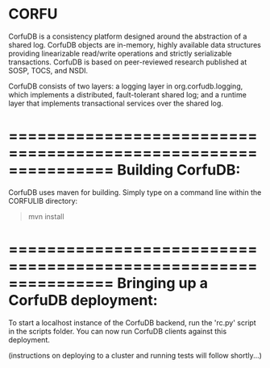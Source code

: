 CORFU
=======

CorfuDB is a consistency platform designed around the abstraction of a shared log. CorfuDB objects are in-memory, highly available data structures providing linearizable read/write operations and strictly serializable transactions. CorfuDB is based on peer-reviewed research published at SOSP, TOCS, and NSDI. 

CorfuDB consists of two layers: a logging layer in org.corfudb.logging, which implements a distributed, fault-tolerant shared log; and a runtime layer that implements transactional services over the shared log. 

=============================================================== 
Building CorfuDB:
==============================================================

CorfuDB uses maven for building. Simply type on a command line within the CORFULIB directory: 
> mvn install 

=============================================================== 
Bringing up a CorfuDB deployment:
==============================================================

To start a localhost instance of the CorfuDB backend, run the 'rc.py' script in the scripts folder. You can now run CorfuDB clients against this deployment.

(instructions on deploying to a cluster and running tests will follow shortly...)

